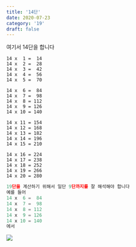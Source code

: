 ```yaml
---
title: '14단'
date: 2020-07-23
category: '19'
draft: false
---
```

여기서 14단을 합니다

```
14 x  1 =  14
14 x  2 =  28
14 x  3 =  42
14 x  4 =  56
14 x  5 =  70

14 x  6 =  84
14 x  7 =  98
14 x  8 = 112
14 x  9 = 126
14 x 10 = 140

14 x 11 = 154
14 x 12 = 168
14 x 13 = 182
14 x 14 = 196
14 x 15 = 210

14 x 16 = 224
14 x 17 = 238
14 x 18 = 252
14 x 19 = 266
14 x 20 = 280
```
```js
19단을 계산하기 위해서 일단 9단까지를 잘 해석해야 합니다
예를 들어 
14 x  6 =  84
14 x  7 =  98
14 x  8 = 112
14 x  9 = 126
14 x 10 = 140
에서
```
![](https://i.ibb.co/1JtPkJq/Screen-Shot-2020-07-14-at-1-39-16-PM.png)


<!--stackedit_data:
eyJoaXN0b3J5IjpbLTQ2MzAyMzYyNCwtMTc2NzI4NTkyM119
-->